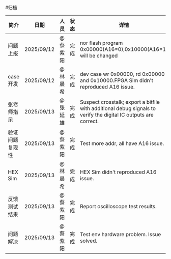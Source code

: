 #归档

| 简介      | 日期         | 人员   | 状态  | 详情                                                                                                              |
| ------- | ---------- | ---- | --- | --------------------------------------------------------------------------------------------------------------- |
| 问题上报    | 2025/09/12 | @蔡紫阳 | 完成  | nor flash program 0x00000(A16=0),0x10000(A16=1) will be changed                                                 |
| case开发  | 2025/09/12 | @林晨希 | 完成  | dev case wr 0x00000, rd 0x00000 and 0x10000.FPGA Sim didn't reproduced A16 issue.                               |
| 张老师指示   | 2025/09/13 | @张延雄 | 完成  | Suspect crosstalk; export a bitfile with additional debug signals to verify the digital IC outputs are correct. |
| 验证问题复现性 | 2025/09/13 | @蔡紫阳 | 完成  | Test more addr, all have A16 issue.                                                                             |
| HEX Sim | 2025/09/13 | @林晨希 | 完成  | HEX Sim didn't reproduced A16 issue.                                                                            |
| 反馈测试结果  | 2025/09/13 | @蔡紫阳 | 完成  | Report oscilloscope test results.                                                                               |
| 问题解决    | 2025/09/13 | @蔡紫阳 | 完成  | Test env hardware problem. Issue solved.                                                                        |
